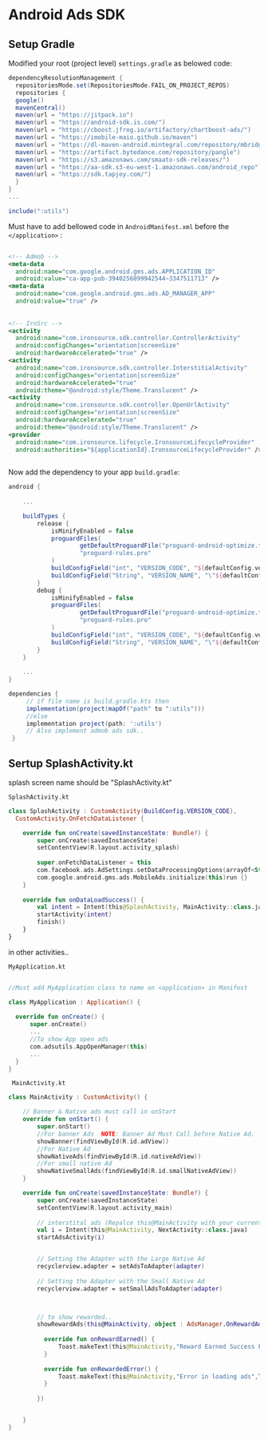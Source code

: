 
# Android Ads SDK


## Setup Gradle
Modified your root (project level)  ```settings.gradle``` as belowed code:
```groovy  
dependencyResolutionManagement {  
  repositoriesMode.set(RepositoriesMode.FAIL_ON_PROJECT_REPOS)  
  repositories {  
  google()  
  mavenCentral()  
  maven(url = "https://jitpack.io")  
  maven(url = "https://android-sdk.is.com/")  
  maven(url = "https://cboost.jfrog.io/artifactory/chartboost-ads/")  
  maven(url = "https://imobile-maio.github.io/maven")  
  maven(url = "https://dl-maven-android.mintegral.com/repository/mbridge_android_sdk_oversea")  
  maven(url = "https://artifact.bytedance.com/repository/pangle")  
  maven(url = "https://s3.amazonaws.com/smaato-sdk-releases/")  
  maven(url = "https://aa-sdk.s3-eu-west-1.amazonaws.com/android_repo")  
  maven(url = "https://sdk.tapjoy.com/")  
  }  
}
...

include(":utils")


```  


Must have to add bellowed code in ```AndroidManifest.xml```  before the ```</application>``` :
```xml

<!-- Admob -->  
<meta-data  
  android:name="com.google.android.gms.ads.APPLICATION_ID"  
  android:value="ca-app-pub-3940256099942544~3347511713" />  
<meta-data  
  android:name="com.google.android.gms.ads.AD_MANAGER_APP"  
  android:value="true" />  
  
  
<!-- IrnSrc -->  
<activity  
  android:name="com.ironsource.sdk.controller.ControllerActivity"  
  android:configChanges="orientation|screenSize"  
  android:hardwareAccelerated="true" />  
<activity  
  android:name="com.ironsource.sdk.controller.InterstitialActivity"  
  android:configChanges="orientation|screenSize"  
  android:hardwareAccelerated="true"  
  android:theme="@android:style/Theme.Translucent" />  
<activity  
  android:name="com.ironsource.sdk.controller.OpenUrlActivity"  
  android:configChanges="orientation|screenSize"  
  android:hardwareAccelerated="true"  
  android:theme="@android:style/Theme.Translucent" />  
<provider  
  android:name="com.ironsource.lifecycle.IronsourceLifecycleProvider"  
  android:authorities="${applicationId}.IronsourceLifecycleProvider" />
   
  ```


Now add the dependency to your app ```build.gradle```:
```groovy  
android {
    
    ...

    buildTypes {
        release {
            isMinifyEnabled = false
            proguardFiles(
                    getDefaultProguardFile("proguard-android-optimize.txt"),
                    "proguard-rules.pro"
            )
            buildConfigField("int", "VERSION_CODE", "${defaultConfig.versionCode}")
            buildConfigField("String", "VERSION_NAME", "\"${defaultConfig.versionName}\"")
        }
        debug {
            isMinifyEnabled = false
            proguardFiles(
                    getDefaultProguardFile("proguard-android-optimize.txt"),
                    "proguard-rules.pro"
            )
            buildConfigField("int", "VERSION_CODE", "${defaultConfig.versionCode}")
            buildConfigField("String", "VERSION_NAME", "\"${defaultConfig.versionName}\"")
        }
    }
    
    ...
}

dependencies {  
	 // if file name is build.gradle.kts then
	 implementation(project(mapOf("path" to ":utils")))
	 //else
	 implementation project(path: ':utils')
	 // Also implement admob ads sdk..
 }  
```  

## Sertup SplashActivity.kt
splash screen name should be "SplashActivity.kt"

```SplashActivity.kt```
```kotlin   
class SplashActivity : CustomActivity(BuildConfig.VERSION_CODE),  
  CustomActivity.OnFetchDataListener {

	override fun onCreate(savedInstanceState: Bundle?) {  
		super.onCreate(savedInstanceState)
		setContentView(R.layout.activity_splash)
		
		super.onFetchDataListener = this
		com.facebook.ads.AdSettings.setDataProcessingOptions(arrayOf<String>())  
		com.google.android.gms.ads.MobileAds.initialize(this)run {}
	}
	
	override fun onDataLoadSuccess() {  
		val intent = Intent(this@SplashActivity, MainActivity::class.java)
		startActivity(intent)  
		finish()
	}
}
```

in other activities..

```MyApplication.kt```
```kotlin

//Must add MyApplication class to name on <application> in Manifest

class MyApplication : Application() {  
  
  override fun onCreate() {  
	  super.onCreate()  
	  ...
	  //To show App open ads
	  com.adsutils.AppOpenManager(this)  
	  ...
  }  
}

```

``` MainActivity.kt```

```kotlin
class MainActivity : CustomActivity() {

	// Banner & Native ads must call in onStart
	override fun onStart() {  
		super.onStart()  
		//For banner Ads  NOTE: Banner Ad Must Call before Native Ad.
		showBanner(findViewById(R.id.adView))
		//For Native Ad
		showNativeAds(findViewById(R.id.nativeAdView))  
		//For small native Ad
		showNativeSmallAds(findViewById(R.id.smallNativeAdView))  
	}

	override fun onCreate(savedInstanceState: Bundle?) {  
		super.onCreate(savedInstanceState)
		setContentView(R.layout.activity_main)
		
		// interstital ads (Repalce this@MainActivity with your current activity and NextActivity with you preffered activity)
		val i = Intent(this@MainActivity, NextActivity::class.java)
		startAdsActivity(i)


		// Setting the Adapter with the Large Native Ad  
		recyclerview.adapter = setAdsToAdapter(adapter)
	
		// Setting the Adapter with the Small Native Ad  
		recyclerview.adapter = setSmallAdsToAdapter(adapter)



		// to show rewarded..
		showRewardAds(this@MainActivity, object : AdsManager.OnRewardAdsListener {  
		  
		  override fun onRewardEarned() {  
			  Toast.makeText(this@MainActivity,"Reward Earned Success Fully",Toast.LENGTH_SHORT).show()  
		  }  
		  
		  override fun onRewardedError() {  
			  Toast.makeText(this@MainActivity,"Error in loading ads",Toast.LENGTH_SHORT).show()  
		  }
		  
		})


	}	
}

```










